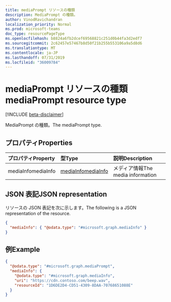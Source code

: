 ```yaml
---
title: mediaPrompt リソースの種類
description: MediaPrompt の種類。
author: VinodRavichandran
localization_priority: Normal
ms.prod: microsoft-teams
doc_type: resourcePageType
ms.openlocfilehash: b8824a6fb2dcef69568821c251d0b44fa3d2edf7
ms.sourcegitcommit: 2c62457e57467b8d50f21b255b553106a9a5d8d6
ms.translationtype: MT
ms.contentlocale: ja-JP
ms.lasthandoff: 07/31/2019
ms.locfileid: "36009784"
---
```

# <a name="mediaprompt-resource-type"></a><span data-ttu-id="22e7a-103">mediaPrompt リソースの種類</span><span class="sxs-lookup"><span data-stu-id="22e7a-103">mediaPrompt resource type</span></span>

[!INCLUDE [beta-disclaimer](../../includes/beta-disclaimer.md)]

<span data-ttu-id="22e7a-104">MediaPrompt の種類。</span><span class="sxs-lookup"><span data-stu-id="22e7a-104">The mediaPrompt type.</span></span>

## <a name="properties"></a><span data-ttu-id="22e7a-105">プロパティ</span><span class="sxs-lookup"><span data-stu-id="22e7a-105">Properties</span></span>

| <span data-ttu-id="22e7a-106">プロパティ</span><span class="sxs-lookup"><span data-stu-id="22e7a-106">Property</span></span>    | <span data-ttu-id="22e7a-107">型</span><span class="sxs-lookup"><span data-stu-id="22e7a-107">Type</span></span>                      | <span data-ttu-id="22e7a-108">説明</span><span class="sxs-lookup"><span data-stu-id="22e7a-108">Description</span></span>                                                                     |
| :---------- | :------------------------ | :------------------------------------------------------------------------------ |
| <span data-ttu-id="22e7a-109">mediaInfo</span><span class="sxs-lookup"><span data-stu-id="22e7a-109">mediaInfo</span></span>   | [<span data-ttu-id="22e7a-110">mediaInfo</span><span class="sxs-lookup"><span data-stu-id="22e7a-110">mediaInfo</span></span>](mediainfo.md) | <span data-ttu-id="22e7a-111">メディア情報</span><span class="sxs-lookup"><span data-stu-id="22e7a-111">The media information</span></span>                                                           |

## <a name="json-representation"></a><span data-ttu-id="22e7a-112">JSON 表記</span><span class="sxs-lookup"><span data-stu-id="22e7a-112">JSON representation</span></span>

<span data-ttu-id="22e7a-113">リソースの JSON 表記を次に示します。</span><span class="sxs-lookup"><span data-stu-id="22e7a-113">The following is a JSON representation of the resource.</span></span>

<!-- {
  "blockType": "resource",
  "optionalProperties": [

  ],
  "@odata.type": "microsoft.graph.mediaPrompt"
}-->

```json
{
  "mediaInfo": { "@odata.type": "#microsoft.graph.mediaInfo" }
}
```

## <a name="example"></a><span data-ttu-id="22e7a-114">例</span><span class="sxs-lookup"><span data-stu-id="22e7a-114">Example</span></span>

<!-- {
  "blockType": "example",
  "@odata.type": "microsoft.graph.mediaPrompt"
}-->
```json
{
  "@odata.type": "#microsoft.graph.mediaPrompt",
  "mediaInfo": {
    "@odata.type": "#microsoft.graph.mediaInfo",
    "uri": "https://cdn.contoso.com/beep.wav",
    "resourceId": "1D6DE2D4-CD51-4309-8DAA-70768651088E"
  }
}
```

<!-- uuid: 8fcb5dbc-d5aa-4681-8e31-b001d5168d79
2015-10-25 14:57:30 UTC -->
<!--
{
  "type": "#page.annotation",
  "description": "mediaPrompt resource",
  "keywords": "",
  "section": "documentation",
  "tocPath": "",
  "suppressions": []
}
-->
